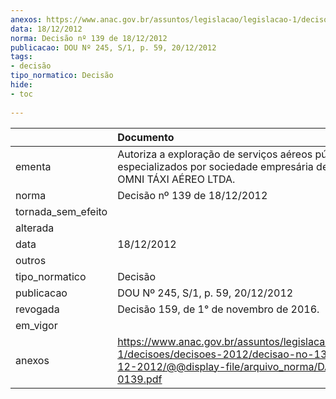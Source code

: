 ```yaml
---
anexos: https://www.anac.gov.br/assuntos/legislacao/legislacao-1/decisoes/decisoes-2012/decisao-no-139-de-18-12-2012/@@display-file/arquivo_norma/DA2012-0139.pdf
data: 18/12/2012
norma: Decisão nº 139 de 18/12/2012
publicacao: DOU Nº 245, S/1, p. 59, 20/12/2012
tags:
- decisão
tipo_normatico: Decisão
hide: 
- toc 
 
---
```


|                    | Documento                                                                                                                                                 |
|:-------------------|:----------------------------------------------------------------------------------------------------------------------------------------------------------|
| ementa             | Autoriza a exploração de serviços aéreos públicos especializados por sociedade empresária de táxi aéreo - OMNI TÁXI AÉREO LTDA.                           |
| norma              | Decisão nº 139 de 18/12/2012                                                                                                                              |
| tornada_sem_efeito |                                                                                                                                                           |
| alterada           |                                                                                                                                                           |
| data               | 18/12/2012                                                                                                                                                |
| outros             |                                                                                                                                                           |
| tipo_normatico     | Decisão                                                                                                                                                   |
| publicacao         | DOU Nº 245, S/1, p. 59, 20/12/2012                                                                                                                        |
| revogada           | Decisão 159, de 1° de novembro de 2016.                                                                                                                   |
| em_vigor           |                                                                                                                                                           |
| anexos             | https://www.anac.gov.br/assuntos/legislacao/legislacao-1/decisoes/decisoes-2012/decisao-no-139-de-18-12-2012/@@display-file/arquivo_norma/DA2012-0139.pdf |